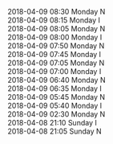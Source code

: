 2018-04-09 08:30 Monday  N  
2018-04-09 08:15 Monday  I  
2018-04-09 08:05 Monday  N  
2018-04-09 08:00 Monday  I  
2018-04-09 07:50 Monday  N  
2018-04-09 07:45 Monday  I  
2018-04-09 07:05 Monday  N  
2018-04-09 07:00 Monday  I  
2018-04-09 06:40 Monday  N  
2018-04-09 06:35 Monday  I  
2018-04-09 05:45 Monday  N  
2018-04-09 05:40 Monday  I  
2018-04-09 02:30 Monday  N  
2018-04-08 21:10 Sunday  I  
2018-04-08 21:05 Sunday  N  
